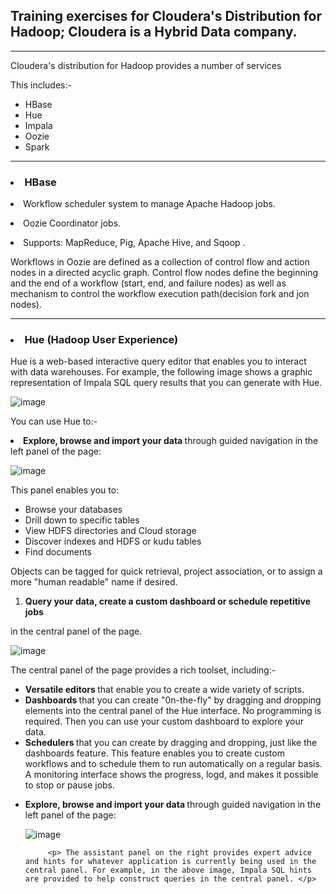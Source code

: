 <h2> Training exercises for Cloudera's Distribution for Hadoop; Cloudera is a Hybrid Data company. </h2>

-------------------------------------------------------------------------------------------------------

<p>Cloudera's distribution for Hadoop provides a number of services</p> 
<p> This includes:- </p>
<ul>
         <li>HBase</li>
         <li>Hue</li>
         <li>Impala</li>
         <li>Oozie</li>
         <li>Spark</li>
      </ul>
      
-------------------------------------------------------------------------------------------------------- 
<p><h3><li>HBase</li></h3></p>

<p><li>Workflow scheduler system to manage Apache Hadoop jobs.</li></p>
<p><li>Oozie Coordinator jobs.</li></p>
<p><li>Supports: MapReduce, Pig, Apache Hive, and Sqoop .</li></p>
<p>Workflows in Oozie are defined as a collection of control flow and action nodes in a directed acyclic graph. Control flow nodes define the beginning and the end of a workflow (start, end, and failure nodes) as well as mechanism to control the workflow execution path(decision fork and jon nodes).</p>

--------------------------------------------------------------------------------------------------------

<p><h3><li>Hue (Hadoop User Experience)</li></h3></p>
<p> Hue is a web-based interactive query editor that enables you to interact with data warehouses. For example, the following image shows a graphic representation of Impala SQL query results that you can generate with Hue. </p>

![image](https://user-images.githubusercontent.com/97665556/216337193-b285a3c3-2703-4e1a-b14d-988fd4b948c7.png)
<p> You can use Hue to:- </p>
<p><li><b>Explore, browse and import your data </b> through guided navigation in the left panel of the page: </li></p>

![image](https://user-images.githubusercontent.com/97665556/216339073-83dd625a-b69c-46e9-af88-1bd4db8a7f97.png)

<p>This panel enables you to: </p>
<ul>
         <li>Browse your databases</li>
         <li>Drill down to specific tables</li>
         <li>View HDFS directories and Cloud storage</li>
         <li>Discover indexes and HDFS or kudu tables</li>
         <li>Find documents</li>
 </ul>
 
 <p>Objects can be tagged for quick retrieval, project association, or to assign a more "human readable" name if desired. </p>
 <p><b><ol><li>Query your data, create a custom dashboard or schedule repetitive jobs</li></ol></b> in the central panel of the page. </p>
 
 ![image](https://user-images.githubusercontent.com/97665556/216589222-22ee4f15-d084-4503-8699-95222a4106f3.png)

<p> The central panel of the page provides a rich toolset, including:- </p>
<p><ul><li><b>Versatile editors </b>that enable you to create a wide variety of scripts. </li>
         <li><b>Dashboards </b>that you can create "0n-the-fly" by dragging and dropping elements into the central panel of the Hue interface. No programming is required. Then you can use your custom dashboard to explore your data. </li>
         <li><b>Schedulers </b>that you can create by dragging and dropping, just like the dashboards feature. This feature enables you to create custom workflows and to schedule them to run automatically on a regular basis. A monitoring interface shows the progress, logd, and makes it possible to stop or pause jobs. </li>
         </p>
         
<p><li><b>Explore, browse and import your data </b> through guided navigation in the left panel of the page: </li></p>
         
![image](https://user-images.githubusercontent.com/97665556/216936755-53522b4a-72a5-454a-ab27-42e6eb99171b.png) 

         
         <p> The assistant panel on the right provides expert advice and hints for whatever application is currently being used in the central panel. For example, in the above image, Impala SQL hints are provided to help construct queries in the central panel. </p>


